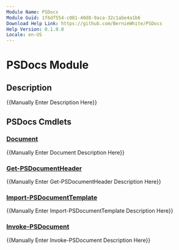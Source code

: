 ```yaml
---
Module Name: PSDocs
Module Guid: 1f6df554-c081-40d8-9aca-32c1abe4a1b6
Download Help Link: https://github.com/BernieWhite/PSDocs
Help Version: 0.1.0.0
Locale: en-US
---
```


# PSDocs Module

## Description

{{Manually Enter Description Here}}

## PSDocs Cmdlets

### [Document](Document.md)

{{Manually Enter Document Description Here}}

### [Get-PSDocumentHeader](Get-PSDocumentHeader.md)

{{Manually Enter Get-PSDocumentHeader Description Here}}

### [Import-PSDocumentTemplate](Import-PSDocumentTemplate.md)

{{Manually Enter Import-PSDocumentTemplate Description Here}}

### [Invoke-PSDocument](Invoke-PSDocument.md)

{{Manually Enter Invoke-PSDocument Description Here}}
